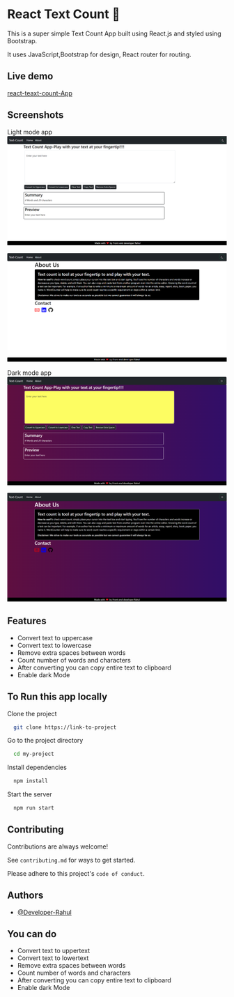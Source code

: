
# React Text Count 📝
This is a super simple Text Count App built using React.js and styled using Bootstrap.

It uses JavaScript,Bootstrap for design, React router for routing.




## Live demo

[react-teaxt-count-App](https://react-text-count.netlify.app/)




## Screenshots
Light mode app
![App Screenshot](https://github.com/Rahul8997/Screenshots/blob/main/text-count-app-3.PNG?raw=true)

![App Screenshot](https://github.com/Rahul8997/Screenshots/blob/main/text-count-app%204.PNG?raw=true)

Dark mode app
![App Screenshot](https://github.com/Rahul8997/Screenshots/blob/main/React-text-count-1.PNG?raw=true)

![App Screenshot](https://github.com/Rahul8997/Screenshots/blob/main/text-count-app-2.PNG?raw=true)


## Features

- Convert text to uppercase
- Convert text to lowercase
- Remove extra spaces between words
- Count number of words and characters
- After converting you can copy entire text to clipboard 
- Enable dark Mode


## To Run this app locally

Clone the project

```bash
  git clone https://link-to-project
```

Go to the project directory

```bash
  cd my-project
```

Install dependencies

```bash
  npm install
```

Start the server

```bash
  npm run start
```


## Contributing

Contributions are always welcome!

See `contributing.md` for ways to get started.

Please adhere to this project's `code of conduct`.


## Authors

- [@Developer-Rahul](https://github.com/Rahul8997)


## You can do

- Convert text to uppertext
- Convert text to lowertext
- Remove extra spaces between words
- Count number of words and characters
- After converting you can copy entire text to clipboard 
- Enable dark Mode
